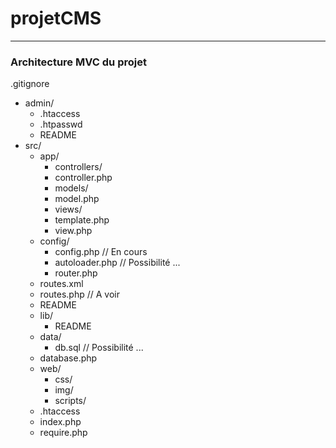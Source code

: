 # projetCMS

-----

### Architecture MVC du projet

.gitignore
- admin/
    - .htaccess
    - .htpasswd
    - README
- src/
    - app/
        - controllers/
		- controller.php
        - models/
		- model.php
        - views/
		- template.php
		- view.php
    - config/
        - config.php // En cours
        - autoloader.php // Possibilité ...
        - router.php
	- routes.xml
	- routes.php // A voir
	- README
    - lib/
        - README
    - data/
        - db.sql // Possibilité ...
	- database.php
    - web/
        - css/
        - img/
        - scripts/
    - .htaccess
    - index.php
    - require.php
